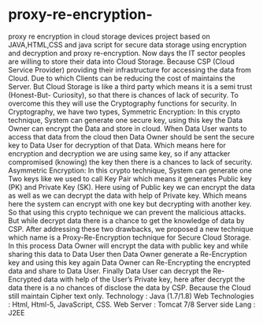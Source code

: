 # proxy-re-encryption-
proxy re encryption in cloud storage devices project based on JAVA,HTML,CSS and java script for secure data storage using encryption and decryption and proxy re-encryption.
Now days the IT sector peoples are willing to store their data into Cloud Storage. Because CSP (Cloud Service Provider) providing their infrastructure for accessing the data from Cloud. Due to which Clients can be reducing the cost of maintains the Server. But Cloud Storage is like a third party which means it is a semi trust (Honest-But- Curiosity), so that there is chances of lack of security. To overcome this they will use the Cryptography functions for security. In Cryptography, we have two types,
Symmetric Encryption:
In this crypto technique, System can generate one secure key, using this key the Data Owner can encrypt the Data and store in cloud. When Data User wants to access that data from the cloud then Data Owner should be sent the secure key to Data User for decryption of that Data. Which means here for encryption and decryption we are using same key, so if any attacker compromised (knowing) the key then there is a chances to lack of security.
Asymmetric Encryption:
In this crypto technique, System can generate one Two keys like we used to call Key Pair which means it generates Public key (PK) and Private Key (SK). Here using of Public key we can encrypt the data as well as we can decrypt the data with help of Private key.  Which means here the system can encrypt with one key but decrypting with another key. So that using this crypto technique we can prevent the malicious attacks. But while decrypt data there is a chance to get the knowledge of data by CSP.
After addressing these two drawbacks, we proposed a new technique which name is a Proxy-Re-Encryption technique for Secure Cloud Storage. In this process Data Owner will encrypt the data with public key and while sharing this data to Data User then Data Owner generate a Re-Encryption key and using this key again Data Owner can Re-Encrypting the encrypted data and share to Data User. Finally Data User can decrypt the Re-Encrypted data with help of the User’s Private key, here after decrypt the data there is a no chances of disclose the data by CSP. Because the Cloud still maintain Cipher text only.
Technology                 :           Java (1.7/1.8)
Web Technologies     	:           Html, Html-5, JavaScript, CSS.
Web Server                 :           Tomcat 7/8
Server side Lang	:	J2EE
